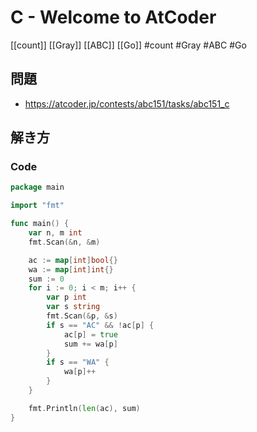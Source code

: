 # C - Welcome to AtCoder
[[count]] [[Gray]] [[ABC]] [[Go]]
#count #Gray #ABC #Go 

## 問題
- https://atcoder.jp/contests/abc151/tasks/abc151_c

## 解き方
### Code
```go
package main

import "fmt"

func main() {
	var n, m int
	fmt.Scan(&n, &m)

	ac := map[int]bool{}
	wa := map[int]int{}
	sum := 0
	for i := 0; i < m; i++ {
		var p int
		var s string
		fmt.Scan(&p, &s)
		if s == "AC" && !ac[p] {
			ac[p] = true
			sum += wa[p]
		}
		if s == "WA" {
			wa[p]++
		}
	}

	fmt.Println(len(ac), sum)
}
```